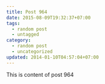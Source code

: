 ```yaml
---
title: Post 964
date: 2015-08-09T19:32:37+07:00
tags:
  - random post
  - untagged
category:
  - random post
  - uncategorized
updated: 2014-01-10T04:57:04+07:00
---
```

This is content of post 964